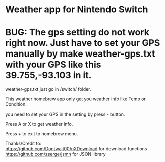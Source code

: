 # Weather app for Nintendo Switch



# BUG: The gps setting do not work right now.  Just have to set your GPS manually by make weather-gps.txt with your GPS like this 39.755,-93.103 in it.   
weather-gps.txt just go in /switch/ folder.   

This weather homebrew app only get you weather info like Temp or Condition.  

you need to set your GPS in the setting by press - button.

Press A or X to get weather info.  

Press + to exit to homebrew menu.   





Thanks/Credit to:  
https://github.com/Dontwait00/nXDownload for download functions    
https://github.com/zserge/jsmn for JSON library